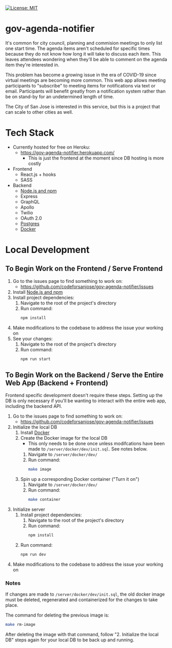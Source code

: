 [![License: MIT](https://img.shields.io/badge/License-MIT-green.svg)](https://opensource.org/licenses/MIT)
# gov-agenda-notifier
It's common for city council, planning and commision meetings to only list one start time. The agenda items aren't scheduled for specific times because they do not know how long it will take to discuss each item. This leaves attendees wondering when they'll be able to comment on the agenda item they're interested in.

This problem has become a growing issue in the era of COVID-19 since virtual meetings are becoming more common. This web app allows meeting participants to "subscribe" to meeting items for notifications via text or email. Participants will benefit greatly from a notification system rather than be on stand-by for an undetermined length of time.

The City of San Jose is interested in this service, but this is a project that can scale to other cities as well.

# Tech Stack
* Currently hosted for free on Heroku:
    * https://gov-agenda-notifier.herokuapp.com/
        *   This is just the frontend at the moment since DB hosting is more costly
* Frontend
    * React.js + hooks
    * SASS
* Backend
    * [Node.js and npm](https://www.npmjs.com/get-npm)
    * Express
    * GraphQL
    * Apollo
    * Twilio
    * OAuth 2.0
    * [Postgres](https://wiki.postgresql.org/wiki/Homebrew)
    * [Docker](https://www.docker.com/products/docker-desktop)

# Local Development

## To Begin Work on the Frontend / Serve Frontend
1. Go to the issues page to find something to work on:
    * https://github.com/codeforsanjose/gov-agenda-notifier/issues
2.  Install [Node.js and npm](https://www.npmjs.com/get-npm)
3.  Install project dependencies:
    1. Navigate to the root of the project's directory
    2. Run command:
        ```bash
        npm install
        ```
4. Make modifications to the codebase to address the issue your working on
5. See your changes:
    1.  Navigate to the root of the project's directory
    2.  Run command:
        ```bash
        npm run start
        ```

## To Begin Work on the Backend / Serve the Entire Web App (Backend + Frontend)
Frontend specific development doesn't require these steps. Setting up the DB is only necessary if you'll be wanting to interact with the entire web app, including the backend API.
1. Go to the issues page to find something to work on:
    * https://github.com/codeforsanjose/gov-agenda-notifier/issues
2.  Initialize the local DB
    1.  Install [Docker](https://www.docker.com/products/docker-desktop)
    2.  Create the Docker image for the local DB
        * This only needs to be done once unless modifcations have been made to `/server/docker/dev/init.sql`. See notes below.
        1.  Navigate to `/server/docker/dev/`
        2.  Run command: 
            ```bash
            make image
            ```
    3.  Spin up a corresponding Docker container ("Turn it on")
        1.  Navigate to `/server/docker/dev/`
        2.  Run command:
            ```bash
            make container
            ```
3.  Initialize server
    1.  Install project dependencies:
        1. Navigate to the root of the project's directory
        2. Run command:
            ```bash
            npm install
            ```
    2.  Run command:
        ```bash
        npm run dev
        ```
4. Make modifications to the codebase to address the issue your working on

### Notes
If changes are made to `/server/docker/dev/init.sql`, the old docker image must be deleted, regenerated and containerized for the changes to take place.

The command for deleting the previous image is:
```bash
make rm-image
```

After deleting the image with that command, follow "2.  Initialize the local DB" steps again for your local DB to be back up and running.